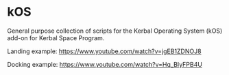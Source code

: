 # kOS
General purpose collection of scripts for the Kerbal Operating System (kOS) add-on for Kerbal Space Program.


Landing example: https://www.youtube.com/watch?v=jgEB1ZDNOJ8

Docking example: https://www.youtube.com/watch?v=Hq_BIyFPB4U
